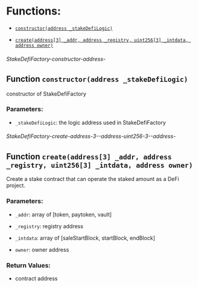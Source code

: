 # Functions:

- [`constructor(address _stakeDefiLogic)`](#StakeDefiFactory-constructor-address-)

- [`create(address[3] _addr, address _registry, uint256[3] _intdata, address owner)`](#StakeDefiFactory-create-address-3--address-uint256-3--address-)

###### StakeDefiFactory-constructor-address-

## Function `constructor(address _stakeDefiLogic)`

constructor of StakeDefiFactory

### Parameters:

- `_stakeDefiLogic`: the logic address used in StakeDefiFactory

###### StakeDefiFactory-create-address-3--address-uint256-3--address-

## Function `create(address[3] _addr, address _registry, uint256[3] _intdata, address owner)`

Create a stake contract that can operate the staked amount as a DeFi project.

### Parameters:

- `_addr`: array of [token, paytoken, vault]

- `_registry`:  registry address

- `_intdata`: array of [saleStartBlock, startBlock, endBlock]

- `owner`:  owner address

### Return Values:

- contract address
